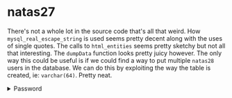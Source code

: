 # natas27

There's not a whole lot in the source code that's all that weird. How `mysql_real_escape_string` is used seems pretty decent along with the uses of single quotes. The calls to `html_entities` seems pretty sketchy but not all that interesting. The `dumpData` function looks pretty juicy however. The only way this could be useful is if we could find a way to put multiple `natas28` users in the database. We can do this by exploiting the way the table is created, ie: `varchar(64)`. Pretty neat.

<details>
  <summary>Password</summary>
    JWwR438wkgTsNKBbcJoowyysdM82YjeF
</details>
